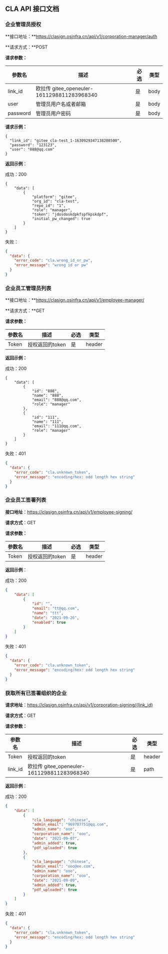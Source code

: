 ## CLA API 接口文档

### 企业管理员授权

**接口地址：**https://clasign.osinfra.cn/api/v1/corporation-manager/auth

**请求方式：**POST

**请求参数：**

| 参数名   | 描述                                       | 必选 | 类型 |
| -------- | ------------------------------------------ | ---- | ---- |
| link_id  | 欧拉传 gitee_openeuler-1611298811283968340 | 是   | body |
| user     | 管理员用户名或者邮箱                       | 是   | body |
| password | 管理员用户密码                             | 是   | body |

**请求示例：**

```jso
{
  "link_id": "gitee_cla-test_1-1630929347138208500",
  "password": "123123",
  "user": "888@qq.com"
}
```

**返回示例**：

成功：200

```jso
{
    "data": [
        {
            "platform": "gitee",
            "org_id": "cla-test",
            "repo_id": "1",
            "role": "manager",
            "token": "jdosdoskdpkfspfkpskdpf",
            "initial_pw_changed": true
        }
    ]
}

```

失败：

```json
{
  "data": {
    "error_code": "cla.wrong_id_or_pw",
    "error_message": "wrong id or pw"
  }
}
```

### 企业员工管理员列表

**接口地址：**https://clasign.osinfra.cn/api/v1/employee-manager/

**请求方式：**GET

**请求参数：**

| 参数名 | 描述            | 必选 | 类型   |
| ------ | --------------- | ---- | ------ |
| Token  | 授权返回的token | 是   | header |

**返回示例：**

成功：200

```jso
{
    "data": [
        {
            "id": "888",
            "name": "888",
            "email": "888@qq.com",
            "role": "manager"
        },
        {
            "id": "111",
            "name": "111",
            "email": "111@qq.com",
            "role": "manager"
        }
    ]
}
```

失败：401

```json
{
  "data": {
    "error_code": "cla.unknown_token",
    "error_message": "encoding/hex: odd length hex string"
  }
}
```

### 企业员工签署列表

**接口地址**：https://clasign.osinfra.cn/api/v1/employee-signing/

**请求方式**：GET

**请求参数：**

| 参数名 | 描述            | 必选 | 类型   |
| ------ | --------------- | ---- | ------ |
| Token  | 授权返回的token | 是   | header |

**返回示例**：

成功：200

```json
{
    "data": [
        {
            "id": "",
            "email": "tt@qq.com",
            "name": "ttt",
            "date": "2021-09-26",
            "enabled": true
        }
    ]
}
```

失败：401

```json
{
  "data": {
    "error_code": "cla.unknown_token",
    "error_message": "encoding/hex: odd length hex string"
  }
}
```



### 获取所有已签署组织的企业

**请求地址**：https://clasign.osinfra.cn/api/v1/corporation-signing/{link_id}

**请求方式**：GET

**请求参数：**

| 参数名  | 描述                                       | 必选 | 类型   |
| ------- | ------------------------------------------ | ---- | ------ |
| Token   | 授权返回的token                            | 是   | header |
| link_id | 欧拉传 gitee_openeuler-1611298811283968340 | 是   | path   |

**返回示例**：

成功：200

```json
{
    "data": [
        {
            "cla_language": "chinese",
            "admin_email": "969707751@qq.com",
            "admin_name": "ooo",
            "corporation_name": "ooo",
            "date": "2021-09-07",
            "admin_added": true,
            "pdf_uploaded": true
        },
        {
            "cla_language": "chinese",
            "admin_email": "ooo@ee.com",
            "admin_name": "ooo",
            "corporation_name": "ooo",
            "date": "2021-09-09",
            "admin_added": true,
            "pdf_uploaded": true
        }
    ]
}
```

失败：401

```json
{
  "data": {
    "error_code": "cla.unknown_token",
    "error_message": "encoding/hex: odd length hex string"
  }
}
```

